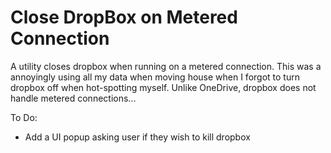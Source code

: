 # Close DropBox on Metered Connection 

A utility closes dropbox when running on a metered connection. 
This was a annoyingly using all my data when moving house when I forgot to turn dropbox off when hot-spotting myself. 
Unlike OneDrive, dropbox does not handle metered connections... 

To Do: 
- Add a UI popup asking user if they wish to kill dropbox 
